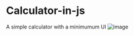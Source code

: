 # Calculator-in-js
A simple calculator with a minimumum UI
![image](https://user-images.githubusercontent.com/102879238/193199377-75e47990-a9f4-436c-97fd-5b17d321e2f0.png)
